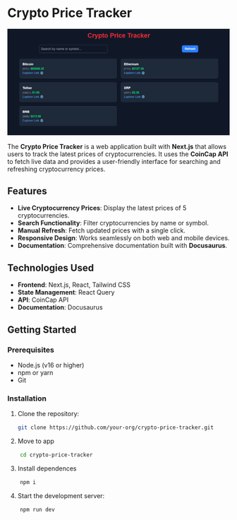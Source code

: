 # Crypto Price Tracker

![Site](./web-app/public/ImageSite.png)

The **Crypto Price Tracker** is a web application built with **Next.js** that allows users to track the latest prices of cryptocurrencies. It uses the **CoinCap API** to fetch live data and provides a user-friendly interface for searching and refreshing cryptocurrency prices.

## Features

- **Live Cryptocurrency Prices**: Display the latest prices of 5 cryptocurrencies.
- **Search Functionality**: Filter cryptocurrencies by name or symbol.
- **Manual Refresh**: Fetch updated prices with a single click.
- **Responsive Design**: Works seamlessly on both web and mobile devices.
- **Documentation**: Comprehensive documentation built with **Docusaurus**.

## Technologies Used

- **Frontend**: Next.js, React, Tailwind CSS
- **State Management**: React Query
- **API**: CoinCap API
- **Documentation**: Docusaurus

## Getting Started

### Prerequisites

- Node.js (v16 or higher)
- npm or yarn
- Git

### Installation

1. Clone the repository:

   ```bash
   git clone https://github.com/your-org/crypto-price-tracker.git
   ```
2. Move to app

~~~bash
    cd crypto-price-tracker
~~~

3. Install dependences

~~~bash
    npm i
~~~

4. Start the development server:

~~~bash
    npm run dev
~~~

